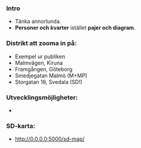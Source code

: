### Intro

- Tänka annorlunda.
- **Personer och kvarter** istället **pajer och diagram**.


### Distrikt att zooma in på:

- Exempel ur publiken
- Malmvägen, Kiruna
- Framgången, Göteborg 
- Smedjegatan Malmö (M+MP)
- Storgatan 18, Svedala (SD!)

### Utvecklingsmöjligheter:

-

### SD-karta:

- http://0.0.0.0:5000/sd-map/
